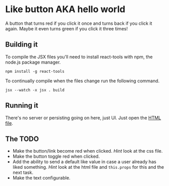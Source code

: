 # Like button AKA hello world

A button that turns red if you click it once and turns back if you
click it again. Maybe it even turns green if you click it three times!

## Building it

To compile the JSX files you'll need to install react-tools with npm,
the node.js package manager.

`npm install -g react-tools`

To continually compile when the files change run the following
command.

`jsx --watch -x jsx . build`

## Running it

There's no server or persisting going on here, just UI. Just open the
[HTML file](like.html).

## The TODO

- Make the button/link become red when clicked. *Hint* look at the css file.
- Make the button toggle red when clicked.
- Add the ability to send a default like value in case a user already has liked something. *Hint* look at the html file and `this.props` for this and the next task.
- Make the text configurable.
